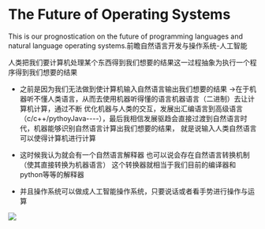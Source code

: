 # The Future of Operating Systems
This is our prognostication on the future of programming languages and natural language operating systems.前瞻自然语言开发与操作系统-人工智能

人类把我们要计算机处理某个东西得到我们想要的结果这一过程抽象为执行一个程序得到我们想要的结果

- 之前是因为我们无法做到使计算机输入自然语言输出我们想要的结果 ->在于机器听不懂人类语言，从而去使用机器听得懂的语言机器语言（二进制）去让计算机计算，通过不断
优化机器与人类的交互，发展出汇编语言到高级语言（c/c++/pythoyJava----），最后我相信发展驱趋会直接过渡到自然语言时代，机器能够识别自然语言计算出我们想要的结果，
就是说输入人类自然语言可以使得计算机进行计算 

- 这时候我认为就会有一个自然语言解释器
也可以说会存在自然语言转换机制（使其直接转换为机器语言）
这个转换器就相当于我们目前的编译器和python等等的解释器

- 并且操作系统可以做成人工智能操作系统，只要说话或者看手势进行操作与运算

![](https://s1.vika.cn/space/2023/05/02/a9bda49814674010b21e473d733c9cf1)
